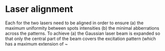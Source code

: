 # Laser alignment

Each for the two lasers need to be aligned in order to ensure (a) the maximum uniformity between spots intensities (b) the minimal abberrations across the patterns. To achieve (a) the Gaussian laser beam is expanded so that only the central part of the beam covers the excitation pattern (which has a maximum extension of ~